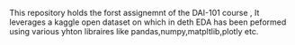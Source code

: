 This repository holds the forst assignemnt of the DAI-101 course , 
It leverages a kaggle open dataset on which in deth EDA has been peformed using various yhton libraires like pandas,numpy,matpltlib,plotly etc.
